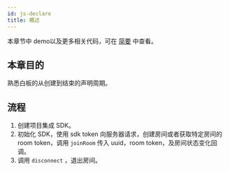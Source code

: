```yaml
---
id: js-declare
title: 概述
---
```


本章节中 demo以及更多相关代码，可在 [简要](../overview/introduction.md) 中查看。

## 本章目的

熟悉白板的从创建到结束的声明周期。

## 流程

1. 创建项目集成 SDK。
4. 初始化 SDK，使用 sdk token 向服务器请求，创建房间或者获取特定房间的 room token，调用 `joinRoom` 传入 uuid，room token，及房间状态变化回调。
6. 调用 `disconnect` ，退出房间。